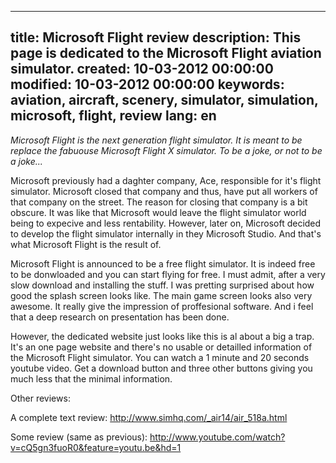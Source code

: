 -----
title: Microsoft Flight review
description: This page is dedicated to the Microsoft Flight aviation simulator. 
created: 10-03-2012 00:00:00
modified: 10-03-2012 00:00:00
keywords: aviation, aircraft, scenery, simulator, simulation, microsoft, flight, review
lang: en
-----

*Microsoft Flight is the next generation flight simulator. It is meant
to be replace the fabuouse Microsoft Flight X simulator. To be a joke,
or not to be a joke...*

Microsoft previously had a daghter company, Ace, responsible for it\'s
flight simulator. Microsoft closed that company and thus, have put all
workers of that company on the street. The reason for closing that
company is a bit obscure. It was like that Microsoft would leave the
flight simulator world being to expecive and less rentability. However,
later on, Microsoft decided to develop the flight simulator internally
in they Microsoft Studio. And that\'s what Microsoft Flight is the
result of.

Microsoft Flight is announced to be a free flight simulator. It is
indeed free to be donwloaded and you can start flying for free. I must
admit, after a very slow download and installing the stuff. I was
pretting surprised about how good the splash screen looks like. The main
game screen looks also very awesome. It really give the impression of
proffesional software. And i feel that a deep research on presentation
has been done.

However, the dedicated website just looks like this is al about a big a
trap. It\'s an one page website and there\'s no usable or detailled
information of the Microsoft Flight simulator. You can watch a 1 minute
and 20 seconds youtube video. Get a download button and three other
buttons giving you much less that the minimal information.

Other reviews:

A complete text review: <http://www.simhq.com/_air14/air_518a.html>

Some review (same as previous): http://www.youtube.com/watch?v=cQ5gn3fuoR0&feature=youtu.be&hd=1

